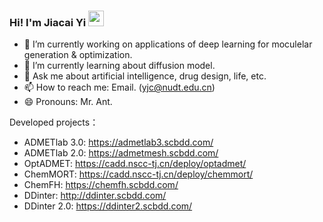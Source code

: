 ### Hi! I'm Jiacai Yi <img src="https://media.giphy.com/media/hvRJCLFzcasrR4ia7z/giphy.gif" width="25px">



- 🔭 I’m currently working on applications of deep learning for moculelar generation & optimization.
- 🌱 I’m currently learning about diffusion model.
- 💬 Ask me about artificial intelligence, drug design, life, etc.
- 📫 How to reach me: Email. (yjc@nudt.edu.cn)
- 😄 Pronouns: Mr. Ant.

<!--
- ⚡ Fun fact: ...
-->

Developed projects：

- ADMETlab 3.0: https://admetlab3.scbdd.com/
- ADMETlab 2.0: https://admetmesh.scbdd.com/
- OptADMET: https://cadd.nscc-tj.cn/deploy/optadmet/
- ChemMORT: https://cadd.nscc-tj.cn/deploy/chemmort/
- ChemFH: https://chemfh.scbdd.com/
- DDinter: http://ddinter.scbdd.com/
- DDinter 2.0: https://ddinter2.scbdd.com/
